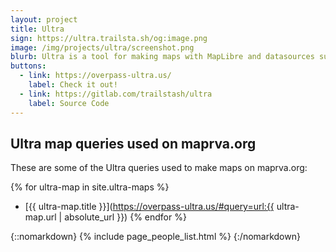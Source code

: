 ```yaml
---
layout: project
title: Ultra
sign: https://ultra.trailsta.sh/og:image.png
image: /img/projects/ultra/screenshot.png
blurb: Ultra is a tool for making maps with MapLibre and datasources such as Overpass, QLever, GeoJSON files, etc. It powers a number of our maps here on maprva.org
buttons:
  - link: https://overpass-ultra.us/
    label: Check it out!
  - link: https://gitlab.com/trailstash/ultra
    label: Source Code
---
```

## Ultra map queries used on maprva.org

These are some of the Ultra queries used to make maps on maprva.org:

{% for ultra-map in site.ultra-maps %}
  * [{{ ultra-map.title }}](https://overpass-ultra.us/#query=url:{{ ultra-map.url | absolute_url }})
{% endfor %}

{::nomarkdown}
{% include page_people_list.html %}
{:/nomarkdown}
